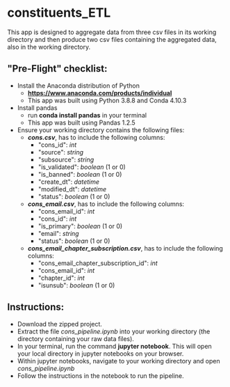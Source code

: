 # constituents_ETL

This app is designed to aggregate data from three csv files in its working directory and then produce two csv files containing the aggregated data, also in the working directory.

## "Pre-Flight" checklist:

- Install the Anaconda distribution of Python
  - **https://www.anaconda.com/products/individual**
  - This app was built using Python 3.8.8 and Conda 4.10.3
- Install pandas
  - run **conda install pandas** in your terminal
  - This app was built using Pandas 1.2.5
- Ensure your working directory contains the following files:
  - ***cons.csv***, has to include the following columns:
    - "cons_id": *int*
    - "source": *string*
    - "subsource": *string*
    - "is_validated": *boolean* (1 or 0)
    - "is_banned": *boolean* (1 or 0)
    - "create_dt": *datetime*
    - "modified_dt": *datetime*
    - "status": *boolean* (1 or 0)
  - ***cons_email.csv***, has to include the following columns:
    - "cons_email_id": *int*
    - "cons_id": *int*
    - "is_primary": *boolean* (1 or 0)
    - "email": *string*
    - "status": *boolean* (1 or 0)
  - ***cons_email_chapter_subscription.csv***, has to include the following columns:
    - "cons_email_chapter_subscription_id": *int*
    - "cons_email_id": *int*
    - "chapter_id": *int*
    - "isunsub": *boolean* (1 or 0)

## Instructions:

- Download the zipped project.
- Extract the file *cons_pipeline.ipynb* into your working directory (the directory containing your raw data files).
- In your terminal, run the command **jupyter notebook**. This will open your local directory in jupyter notebooks on your browser.
- Within jupyter notebooks, navigate to your working directory and open *cons_pipeline.ipynb*
- Follow the instructions in the notebook to run the pipeline.
